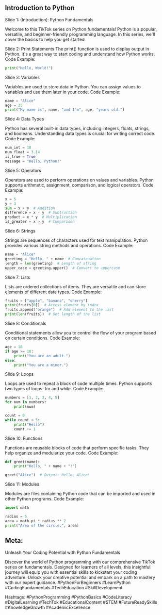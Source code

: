 ## Introduction to Python

Slide 1: (Introduction): Python Fundamentals

Welcome to this TikTok series on Python fundamentals! Python is a popular, versatile, and beginner-friendly programming language. In this series, we'll cover the basics to help you get started.

Slide 2: Print Statements The print() function is used to display output in Python. It's a great way to start coding and understand how Python works. Code Example:

```python
print("Hello, World!")
```

Slide 3: Variables

Variables are used to store data in Python. You can assign values to variables and use them later in your code. Code Example:

```python
name = "Alice"
age = 25
print("My name is", name, "and I'm", age, "years old.")
```

Slide 4: Data Types

Python has several built-in data types, including integers, floats, strings, and booleans. Understanding data types is crucial for writing correct code. Code Example:

```python
num_int = 10
num_float = 3.14
is_true = True
message = "Hello, Python!"
```

Slide 5: Operators

Operators are used to perform operations on values and variables. Python supports arithmetic, assignment, comparison, and logical operators. Code Example:

```python
x = 5
y = 3
sum = x + y  # Addition
difference = x - y  # Subtraction
product = x * y  # Multiplication
is_greater = x > y  # Comparison
```

Slide 6: Strings

Strings are sequences of characters used for text manipulation. Python provides various string methods and operations. Code Example:

```python
name = "Alice"
greeting = "Hello, " + name  # Concatenation
length = len(greeting)  # Length of string
upper_case = greeting.upper()  # Convert to uppercase
```

Slide 7: Lists

Lists are ordered collections of items. They are versatile and can store elements of different data types. Code Example:

```python
fruits = ["apple", "banana", "cherry"]
print(fruits[0])  # Access element by index
fruits.append("orange")  # Add element to the list
print(len(fruits))  # Get length of the list
```

Slide 8: Conditionals

Conditional statements allow you to control the flow of your program based on certain conditions. Code Example:

```python
age = 18
if age >= 18:
    print("You are an adult.")
else:
    print("You are a minor.")
```

Slide 9: Loops

Loops are used to repeat a block of code multiple times. Python supports two types of loops: for and while. Code Example:

```python
numbers = [1, 2, 3, 4, 5]
for num in numbers:
    print(num)

count = 0
while count < 5:
    print("Hello")
    count += 1
```

Slide 10: Functions

Functions are reusable blocks of code that perform specific tasks. They help organize and modularize your code. Code Example:

```python
def greet(name):
    print("Hello, " + name + "!")

greet("Alice")  # Output: Hello, Alice!
```

Slide 11: Modules

Modules are files containing Python code that can be imported and used in other Python programs. Code Example:

```python
import math

radius = 5
area = math.pi * radius ** 2
print("Area of the circle:", area)
```

## Meta:
Unleash Your Coding Potential with Python Fundamentals

Discover the world of Python programming with our comprehensive TikTok series on fundamentals. Designed for learners of all levels, this insightful journey will equip you with essential skills to kickstart your coding adventure. Unlock your creative potential and embark on a path to mastery with our expert guidance. #PythonForBeginners #LearnPython #CodingFundamentals #TechEducation #SkillDevelopment

Hashtags: #PythonProgramming #PythonBasics #CodeLiteracy #DigitalLearning #TechTok #EducationalContent #STEM #FutureReadySkills #KnowledgeGrowth #AcademicExcellence

